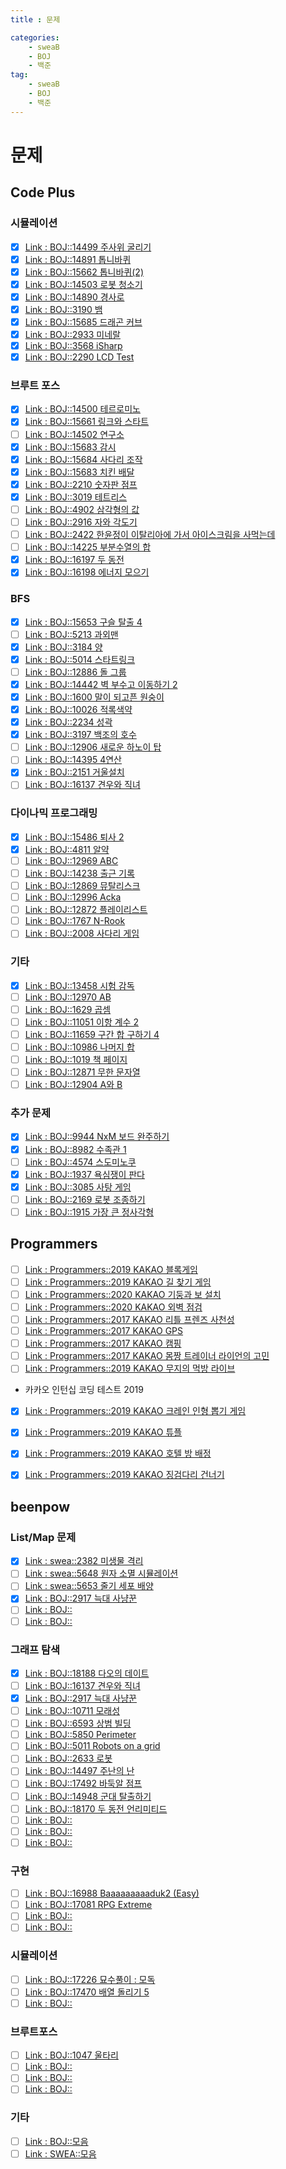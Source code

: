 ```yaml
---
title : 문제

categories:
    - sweaB
    - BOJ
    - 백준
tag:
    - sweaB
    - BOJ
    - 백준
---
```

# 문제

## Code Plus

### 시뮬레이션

- [x] [Link : BOJ::14499 주사위 굴리기](https://www.acmicpc.net/problem/14499)
- [x] [Link : BOJ::14891 톱니바퀴](https://www.acmicpc.net/problem/14891)
- [x] [Link : BOJ::15662 톱니바퀴(2)](https://www.acmicpc.net/problem/15662)
- [x] [Link : BOJ::14503 로봇 청소기](https://www.acmicpc.net/problem/14503)
- [x] [Link : BOJ::14890 경사로](https://www.acmicpc.net/problem/14890)
- [x] [Link : BOJ::3190 뱀](https://www.acmicpc.net/problem/3190)
- [x] [Link : BOJ::15685 드래곤 커브](https://www.acmicpc.net/problem/15685)
- [x] [Link : BOJ::2933 미네랄](https://www.acmicpc.net/problem/2933)
- [x] [Link : BOJ::3568 iSharp](https://www.acmicpc.net/problem/3568)
- [x] [Link : BOJ::2290 LCD Test](https://www.acmicpc.net/problem/2290)

### 브루트 포스

- [x] [Link : BOJ::14500 테르로미노](https://www.acmicpc.net/problem/14500)
- [x] [Link : BOJ::15661 링크와 스타트](https://www.acmicpc.net/problem/15661)
- [ ] [Link : BOJ::14502 연구소](https://www.acmicpc.net/problem/14502)
- [x] [Link : BOJ::15683 감시](https://www.acmicpc.net/problem/15683)
- [x] [Link : BOJ::15684 사다리 조작](https://www.acmicpc.net/problem/15684)
- [x] [Link : BOJ::15683 치킨 배달](https://www.acmicpc.net/problem/15686)
- [x] [Link : BOJ::2210 숫자판 점프](https://www.acmicpc.net/problem/2210)
- [x] [Link : BOJ::3019 테트리스](https://www.acmicpc.net/problem/3019)
- [ ] [Link : BOJ::4902 삼각형의 값](https://www.acmicpc.net/problem/4902)
- [ ] [Link : BOJ::2916 자와 각도기](https://www.acmicpc.net/problem/2916)
- [ ] [Link : BOJ::2422 한윤정이 이탈리아에 가서 아이스크림을 사먹는데](https://www.acmicpc.net/problem/2422)
- [ ] [Link : BOJ::14225 부분수열의 합](https://www.acmicpc.net/problem/14225)
- [x] [Link : BOJ::16197 두 동전](https://www.acmicpc.net/problem/16197)
- [x] [Link : BOJ::16198 에너지 모으기](https://www.acmicpc.net/problem/16198)

### BFS

- [x] [Link : BOJ::15653 구슬 탈출 4](https://www.acmicpc.net/problem/15653)
- [ ] [Link : BOJ::5213 과외맨](https://www.acmicpc.net/problem/5213)
- [x] [Link : BOJ::3184 양](https://www.acmicpc.net/problem/3184)
- [x] [Link : BOJ::5014 스타트링크](https://www.acmicpc.net/problem/5014)
- [ ] [Link : BOJ::12886 돌 그룹](https://www.acmicpc.net/problem/12886)
- [x] [Link : BOJ::14442 벽 부수고 이동하기 2](https://www.acmicpc.net/problem/14442)
- [x] [Link : BOJ::1600 말이 되고픈 원숭이](https://www.acmicpc.net/problem/1600)
- [x] [Link : BOJ::10026 적록색약](https://www.acmicpc.net/problem/10026)
- [x] [Link : BOJ::2234 성곽](https://www.acmicpc.net/problem/2234)
- [x] [Link : BOJ::3197 백조의 호수](https://www.acmicpc.net/problem/3197)
- [ ] [Link : BOJ::12906 새로운 하노이 탑](https://www.acmicpc.net/problem/12906)
- [ ] [Link : BOJ::14395 4연산](https://www.acmicpc.net/problem/14395)
- [x] [Link : BOJ::2151 거울설치](https://www.acmicpc.net/problem/2151)
- [ ] [Link : BOJ::16137 견우와 직녀](https://www.acmicpc.net/problem/16137)

### 다이나믹 프로그래밍

- [x] [Link : BOJ::15486 퇴사 2](https://www.acmicpc.net/problem/15486)
- [x] [Link : BOJ::4811 알약](https://www.acmicpc.net/problem/4811)
- [ ] [Link : BOJ::12969 ABC](https://www.acmicpc.net/problem/12969)
- [ ] [Link : BOJ::14238 출근 기록](https://www.acmicpc.net/problem/14238)
- [ ] [Link : BOJ::12869 뮤탈리스크](https://www.acmicpc.net/problem/12869)
- [ ] [Link : BOJ::12996 Acka](https://www.acmicpc.net/problem/12996)
- [ ] [Link : BOJ::12872 플레이리스트](https://www.acmicpc.net/problem/12872)
- [ ] [Link : BOJ::1767 N-Rook](https://www.acmicpc.net/problem/1767)
- [ ] [Link : BOJ::2008 사다리 게임](https://www.acmicpc.net/problem/2008)

###  기타

- [x] [Link : BOJ::13458 시험 감독](https://www.acmicpc.net/problem/13458)
- [ ] [Link : BOJ::12970 AB](https://www.acmicpc.net/problem/12970)
- [ ] [Link : BOJ::1629 곱셈](https://www.acmicpc.net/problem/1629)
- [ ] [Link : BOJ::11051 이항 계수 2](https://www.acmicpc.net/problem/11051)
- [ ] [Link : BOJ::11659 구간 합 구하기 4](https://www.acmicpc.net/problem/11659)
- [ ] [Link : BOJ::10986 나머지 합](https://www.acmicpc.net/problem/10986)
- [ ] [Link : BOJ::1019 책 페이지](https://www.acmicpc.net/problem/1019)
- [ ] [Link : BOJ::12871 무한 문자열](https://www.acmicpc.net/problem/12871)
- [ ] [Link : BOJ::12904 A와 B](https://www.acmicpc.net/problem/12904)

### 추가 문제

- [x] [Link : BOJ::9944 NxM 보드 완주하기](https://www.acmicpc.net/problem/9944)
- [x] [Link : BOJ::8982 수족관 1](https://www.acmicpc.net/problem/8982)
- [ ] [Link : BOJ::4574 스도미노쿠](https://www.acmicpc.net/problem/4574)
- [x] [Link : BOJ::1937 욕심쟁이 판다](https://www.acmicpc.net/problem/1937)
- [x] [Link : BOJ::3085 사탕 게임](https://www.acmicpc.net/problem/3085)
- [ ] [Link : BOJ::2169 로봇 조종하기](https://www.acmicpc.net/problem/2169)
- [ ] [Link : BOJ::1915 가장 큰 정사각형](https://www.acmicpc.net/problem/1915)

## Programmers
- [ ] [Link : Programmers::2019 KAKAO 블록게임](https://programmers.co.kr/learn/courses/30/lessons/42894)
- [ ] [Link : Programmers::2019 KAKAO 길 찾기 게임](https://programmers.co.kr/learn/courses/30/lessons/42892)
- [ ] [Link : Programmers::2020 KAKAO 기둥과 보 설치](https://programmers.co.kr/learn/courses/30/lessons/60061)
- [ ] [Link : Programmers::2020 KAKAO 외벽 점검](https://programmers.co.kr/learn/courses/30/lessons/60062)
- [ ] [Link : Programmers::2017 KAKAO 리틀 프렌즈 사천성](https://programmers.co.kr/learn/courses/30/lessons/1836)
- [ ] [Link : Programmers::2017 KAKAO GPS](https://programmers.co.kr/learn/courses/30/lessons/1837)
- [ ] [Link : Programmers::2017 KAKAO 캠핑](https://programmers.co.kr/learn/courses/30/lessons/1833)
- [ ] [Link : Programmers::2017 KAKAO 몸짱 트레이너 라이언의 고민](https://programmers.co.kr/learn/courses/30/lessons/1838)
- [ ] [Link : Programmers::2019 KAKAO 무지의 먹방 라이브](https://programmers.co.kr/learn/courses/30/lessons/42891)

- 카카오 인턴십 코딩 테스트 2019
- [x] [Link : Programmers::2019 KAKAO 크레인 인형 뽑기 게임](https://programmers.co.kr/learn/courses/30/lessons/64061)
- [x] [Link : Programmers::2019 KAKAO 튜플](https://programmers.co.kr/learn/courses/30/lessons/64065)
- [x] [Link : Programmers::2019 KAKAO 호텔 방 배정](https://programmers.co.kr/learn/courses/30/lessons/64063)
- [x] [Link : Programmers::2019 KAKAO 징검다리 건너기](https://programmers.co.kr/learn/courses/30/lessons/64062)


## beenpow

### List/Map 문제

- [x] [Link : swea::2382 미생물 격리](https://swexpertacademy.com/main/code/problem/problemDetail.do?contestProbId=AV597vbqAH0DFAVl)
- [ ] [Link : swea::5648 원자 소멸 시뮬레이션](https://swexpertacademy.com/main/code/problem/problemDetail.do?contestProbId=AWXRFInKex8DFAUo)
- [ ] [Link : swea::5653 줄기 세포 배양](https://swexpertacademy.com/main/code/problem/problemDetail.do?contestProbId=AWXRJ8EKe48DFAUo)
- [x] [Link : BOJ::2917 늑대 사냥꾼](https://www.acmicpc.net/problem/2917)
- [ ] [Link : BOJ::]()
- [ ] [Link : BOJ::]()

### 그래프 탐색

- [x] [Link : BOJ::18188 다오의 데이트](https://www.acmicpc.net/problem/18188)
- [ ] [Link : BOJ::16137 견우와 직녀](https://www.acmicpc.net/problem/16137)
- [x] [Link : BOJ::2917 늑대 사냥꾼](https://www.acmicpc.net/problem/2917)
- [ ] [Link : BOJ::10711 모래성](https://www.acmicpc.net/problem/10711)
- [ ] [Link : BOJ::6593 상범 빌딩](https://www.acmicpc.net/problem/6593)
- [ ] [Link : BOJ::5850 Perimeter](https://www.acmicpc.net/problem/5850)
- [ ] [Link : BOJ::5011 Robots on a grid](https://www.acmicpc.net/problem/5011)
- [ ] [Link : BOJ::2633 로봇](https://www.acmicpc.net/problem/2633)
- [ ] [Link : BOJ::14497 주난의 난](https://www.acmicpc.net/problem/14497)
- [ ] [Link : BOJ::17492 바둑알 점프](https://www.acmicpc.net/problem/17492)
- [ ] [Link : BOJ::14948 군대 탈출하기](https://www.acmicpc.net/problem/14948)
- [ ] [Link : BOJ::18170 두 동전 언리미티드](https://www.acmicpc.net/problem/18170)
- [ ] [Link : BOJ::]()
- [ ] [Link : BOJ::]()
- [ ] [Link : BOJ::]()

### 구현

- [ ] [Link : BOJ::16988 Baaaaaaaaaduk2 (Easy)](https://www.acmicpc.net/problem/16988)
- [ ] [Link : BOJ::17081 RPG Extreme](https://www.acmicpc.net/problem/17081)
- [ ] [Link : BOJ::]()
- [ ] [Link : BOJ::]()

### 시뮬레이션

- [ ] [Link : BOJ::17226 묘수풀이 : 모독](https://www.acmicpc.net/problem/17226)
- [ ] [Link : BOJ::17470 배열 돌리기 5](https://www.acmicpc.net/problem/17470)
- [ ] [Link : BOJ::]()

### 브루트포스

- [ ] [Link : BOJ::1047 울타리](https://www.acmicpc.net/problem/1047)
- [ ] [Link : BOJ::]()
- [ ] [Link : BOJ::]()
- [ ] [Link : BOJ::]()

### 기타
- [ ] [Link : BOJ::모음](https://www.acmicpc.net/workbook/view/4357)
- [ ] [Link : SWEA::모음](https://swexpertacademy.com/main/searchAll/searchMore.do?category=CODE&keyword=%EB%AA%A8%EC%9D%98+SW&pageSize=20&pageIndex=1)
